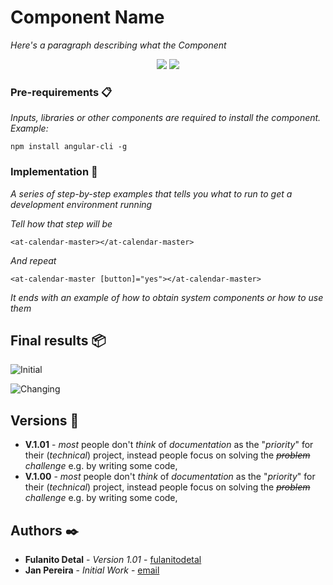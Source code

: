# Component Name

_Here's a paragraph describing what the Component_

<p align="center">
    <img src="https://img.shields.io/badge/coverage-0%25-lightgrey" />
    <img src="https://img.shields.io/badge/version-1.02-blue" />
</p>


### Pre-requirements 📋

_Inputs, libraries or other components are required to install the component. Example:_

```
npm install angular-cli -g
```

### Implementation 🔧

_A series of step-by-step examples that tells you what to run to get a development environment running_

_Tell how that step will be_

```
<at-calendar-master></at-calendar-master>
```

_And repeat_

```
<at-calendar-master [button]="yes"></at-calendar-master>
```

_It ends with an example of how to obtain system components or how to use them_

## Final results 📦

![Initial](https://imgur.com/wGfISsA)

![Changing](https://imgur.com/uhiHOJU)

## Versions 📌

+ **V.1.01** - _most_ people don't _think_ of _documentation_ as the "_priority_" for their (_technical_) project,
instead people focus on solving the _~~problem~~_ _challenge_ e.g. by writing some code,
+ **V.1.00** - _most_ people don't _think_ of _documentation_ as the "_priority_" for their (_technical_) project,
instead people focus on solving the _~~problem~~_ _challenge_ e.g. by writing some code,

## Authors ✒️

* **Fulanito Detal** - *Version 1.01* - [fulanitodetal](japereira@futurshealth.com)
* **Jan Pereira** - *Initial Work* - [email](japereira@futurshealth.com)

